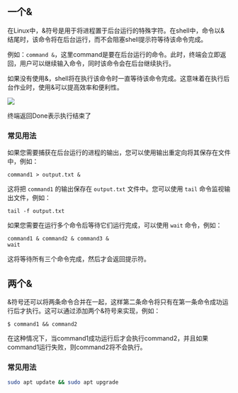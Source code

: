 ## 一个&

在Linux中，&符号是用于将进程置于后台运行的特殊字符。在shell中，命令以&结尾时，该命令将在后台运行，而不会阻塞shell提示符等待该命令完成。

例如：`command &`，这里command是要在后台运行的命令。此时，终端会立即返回，用户可以继续输入命令，同时该命令会在后台继续执行。

如果没有使用&，shell将在执行该命令时一直等待该命令完成。这意味着在执行后台作业时，使用&可以提高效率和便利性。

![](2c607ebc9320852ec75ca9345e824933_MD5.png)

终端返回Done表示执行结束了

### 常见用法

如果您需要捕获在后台运行的进程的输出，您可以使用输出重定向将其保存在文件中，例如：

```
command1 > output.txt &
```

这将把 `command1` 的输出保存在 `output.txt` 文件中。您可以使用 `tail` 命令监视输出文件，例如：

```
tail -f output.txt
```

如果您需要在运行多个命令后等待它们运行完成，可以使用 `wait` 命令，例如：

```
command1 & command2 & command3 &
wait
```

这将等待所有三个命令完成，然后才会返回提示符。

## 两个&

&符号还可以将两条命令合并在一起，这样第二条命令将只有在第一条命令成功运行后才执行。这可以通过添加两个&符号来实现，例如：

```
$ command1 && command2
```

在这种情况下，当command1成功运行后才会执行command2，并且如果command1运行失败，则command2将不会执行。

### 常见用法
```sh
sudo apt update && sudo apt upgrade
```
